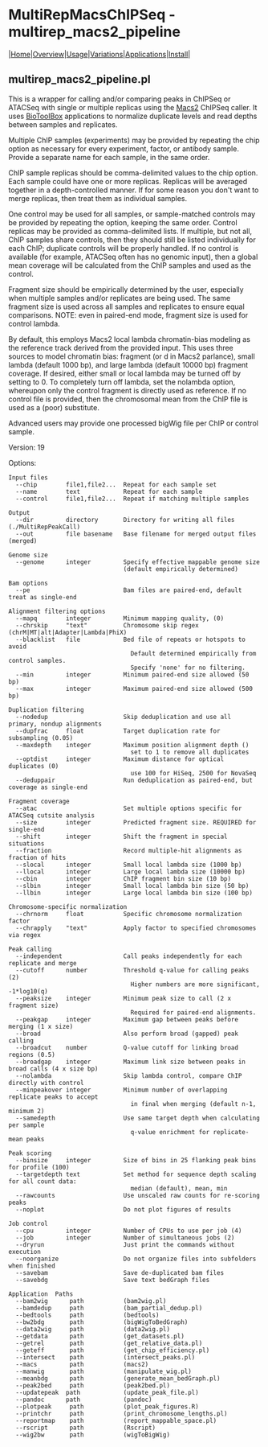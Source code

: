 # MultiRepMacsChIPSeq - multirep\_macs2\_pipeline

|[Home](Readme.md)|[Overview](Overview.md)|[Usage](Usage.md)|[Variations](Variations.md)|[Applications](applications.md)|[Install](Install.md)|

## multirep\_macs2\_pipeline.pl

This is a wrapper for calling and/or comparing peaks in ChIPSeq or ATACSeq with
single or multiple replicas using the [Macs2](https://pypi.org/project/MACS2/)
ChIPSeq caller. It uses [BioToolBox](https://metacpan.org/pod/Bio::ToolBox)
applications to normalize duplicate levels and read depths between samples and
replicates.

Multiple ChIP samples (experiments) may be provided by repeating the chip option as 
necessary for every experiment, factor, or antibody sample. Provide a separate name 
for each sample, in the same order.

ChIP sample replicas should be comma-delimited values to the chip option. Each 
sample could have one or more replicas. Replicas will be averaged together in a 
depth-controlled manner. If for some reason you don't want to merge replicas, then 
treat them as individual samples.

One control may be used for all samples, or sample-matched controls may be 
provided by repeating the option, keeping the same order. Control replicas may 
be provided as comma-delimited lists. If multiple, but not all, ChIP samples share 
controls, then they should still be listed individually for each ChIP; duplicate 
controls will be properly handled. If no control is available (for example, ATACSeq 
often has no genomic input), then a global mean coverage will be calculated from 
the ChIP samples and used as the control. 

Fragment size should be empirically determined by the user, especially when multiple
samples and/or replicates are being used. The same fragment size is used across all
samples and replicates to ensure equal comparisons. NOTE: even in paired-end mode, 
fragment size is used for control lambda. 

By default, this employs Macs2 local lambda chromatin-bias modeling as the reference 
track derived from the provided input. This uses three sources to model chromatin bias: 
fragment (or d in Macs2 parlance), small lambda (default 1000 bp), and 
large lambda (default 10000 bp) fragment coverage. If desired, either small or 
local lambda may be turned off by setting to 0. To completely turn off lambda, set the 
nolambda option, whereupon only the control fragment is directly used as reference. 
If no control file is provided, then the chromosomal mean from the ChIP file is used 
as a (poor) substitute. 

Advanced users may provide one processed bigWig file per ChIP or control sample. 

Version: 19

Options:

	Input files
	  --chip        file1,file2...  Repeat for each sample set
	  --name        text            Repeat for each sample
	  --control     file1,file2...  Repeat if matching multiple samples
	
	Output
	  --dir         directory       Directory for writing all files (./MultiRepPeakCall)
	  --out         file basename   Base filename for merged output files (merged)
	
	Genome size
	  --genome      integer         Specify effective mappable genome size 
	                                (default empirically determined)
	
	Bam options
	  --pe                          Bam files are paired-end, default treat as single-end
	
	Alignment filtering options
	  --mapq        integer         Minimum mapping quality, (0)
	  --chrskip     "text"          Chromosome skip regex (chrM|MT|alt|Adapter|Lambda|PhiX)
	  --blacklist   file            Bed file of repeats or hotspots to avoid
	                                  Default determined empirically from control samples.
	                                  Specify 'none' for no filtering.
	  --min         integer         Minimum paired-end size allowed (50 bp)
	  --max         integer         Maximum paired-end size allowed (500 bp)
	
	Duplication filtering
	  --nodedup                     Skip deduplication and use all primary, nondup alignments
	  --dupfrac     float           Target duplication rate for subsampling (0.05)
	  --maxdepth    integer         Maximum position alignment depth ()
	                                  set to 1 to remove all duplicates
	  --optdist     integer         Maximum distance for optical duplicates (0)
	                                  use 100 for HiSeq, 2500 for NovaSeq
	  --deduppair                   Run deduplication as paired-end, but coverage as single-end
	
	Fragment coverage
	  --atac                        Set multiple options specific for ATACSeq cutsite analysis
	  --size        integer         Predicted fragment size. REQUIRED for single-end
	  --shift       integer         Shift the fragment in special situations
	  --fraction                    Record multiple-hit alignments as fraction of hits
	  --slocal      integer         Small local lambda size (1000 bp)
	  --llocal      integer         Large local lambda size (10000 bp)
	  --cbin        integer         ChIP fragment bin size (10 bp)
	  --slbin       integer         Small local lambda bin size (50 bp)
	  --llbin       integer         Large local lambda bin size (100 bp)
	
	Chromosome-specific normalization
	  --chrnorm     float           Specific chromosome normalization factor
	  --chrapply    "text"          Apply factor to specified chromosomes via regex
	
	Peak calling
	  --independent                 Call peaks independently for each replicate and merge
	  --cutoff      number          Threshold q-value for calling peaks (2) 
	                                  Higher numbers are more significant, -1*log10(q)
	  --peaksize    integer         Minimum peak size to call (2 x fragment size)
	                                  Required for paired-end alignments.
	  --peakgap     integer         Maximum gap between peaks before merging (1 x size)
	  --broad                       Also perform broad (gapped) peak calling
	  --broadcut    number          Q-value cutoff for linking broad regions (0.5)
	  --broadgap    integer         Maximum link size between peaks in broad calls (4 x size bp)
	  --nolambda                    Skip lambda control, compare ChIP directly with control
	  --minpeakover integer         Minimum number of overlapping replicate peaks to accept
	                                  in final when merging (default n-1, minimum 2)
	  --samedepth                   Use same target depth when calculating per sample
	                                  q-value enrichment for replicate-mean peaks
	
	Peak scoring
	  --binsize     integer         Size of bins in 25 flanking peak bins for profile (100)
	  --targetdepth text            Set method for sequence depth scaling for all count data:
	                                  median (default), mean, min
	  --rawcounts                   Use unscaled raw counts for re-scoring peaks
	  --noplot                      Do not plot figures of results
	
	Job control
	  --cpu         integer         Number of CPUs to use per job (4)
	  --job         integer         Number of simultaneous jobs (2)
	  --dryrun                      Just print the commands without execution
	  --noorganize                  Do not organize files into subfolders when finished
	  --savebam                     Save de-duplicated bam files
	  --savebdg                     Save text bedGraph files
	
	Application  Paths
	  --bam2wig      path           (bam2wig.pl)
	  --bamdedup     path           (bam_partial_dedup.pl)
	  --bedtools     path           (bedtools)
	  --bw2bdg       path           (bigWigToBedGraph)
	  --data2wig     path           (data2wig.pl)
	  --getdata      path           (get_datasets.pl)
	  --getrel       path           (get_relative_data.pl)
	  --geteff       path           (get_chip_efficiency.pl)
	  --intersect    path           (intersect_peaks.pl)
	  --macs         path           (macs2)
	  --manwig       path           (manipulate_wig.pl)
	  --meanbdg      path           (generate_mean_bedGraph.pl)
	  --peak2bed     path           (peak2bed.pl)
	  --updatepeak  path            (update_peak_file.pl)
	  --pandoc      path            (pandoc)
	  --plotpeak     path           (plot_peak_figures.R)
	  --printchr     path           (print_chromosome_lengths.pl)
	  --reportmap    path           (report_mappable_space.pl)
	  --rscript      path           (Rscript)
	  --wig2bw       path           (wigToBigWig)



